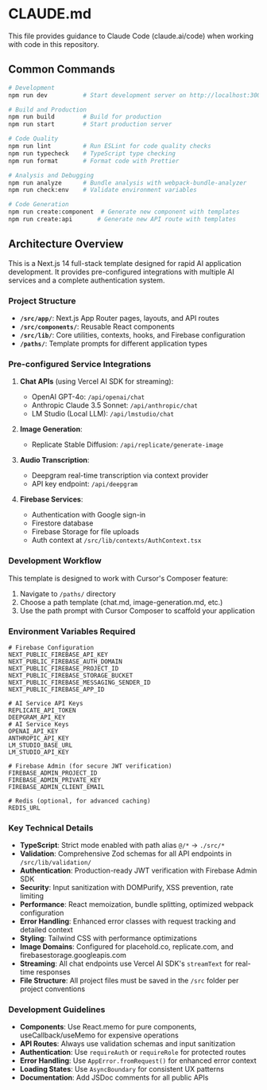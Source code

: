 # CLAUDE.md

This file provides guidance to Claude Code (claude.ai/code) when working with code in this repository.

## Common Commands

```bash
# Development
npm run dev          # Start development server on http://localhost:3000

# Build and Production
npm run build        # Build for production
npm run start        # Start production server

# Code Quality
npm run lint         # Run ESLint for code quality checks
npm run typecheck    # TypeScript type checking
npm run format       # Format code with Prettier

# Analysis and Debugging
npm run analyze      # Bundle analysis with webpack-bundle-analyzer
npm run check:env    # Validate environment variables

# Code Generation
npm run create:component  # Generate new component with templates
npm run create:api       # Generate new API route with templates
```

## Architecture Overview

This is a Next.js 14 full-stack template designed for rapid AI application development. It provides pre-configured integrations with multiple AI services and a complete authentication system.

### Project Structure
- **`/src/app/`**: Next.js App Router pages, layouts, and API routes
- **`/src/components/`**: Reusable React components
- **`/src/lib/`**: Core utilities, contexts, hooks, and Firebase configuration
- **`/paths/`**: Template prompts for different application types

### Pre-configured Service Integrations

1. **Chat APIs** (using Vercel AI SDK for streaming):
   - OpenAI GPT-4o: `/api/openai/chat`
   - Anthropic Claude 3.5 Sonnet: `/api/anthropic/chat`
   - LM Studio (Local LLM): `/api/lmstudio/chat`

2. **Image Generation**:
   - Replicate Stable Diffusion: `/api/replicate/generate-image`

3. **Audio Transcription**:
   - Deepgram real-time transcription via context provider
   - API key endpoint: `/api/deepgram`

4. **Firebase Services**:
   - Authentication with Google sign-in
   - Firestore database
   - Firebase Storage for file uploads
   - Auth context at `/src/lib/contexts/AuthContext.tsx`

### Development Workflow

This template is designed to work with Cursor's Composer feature:
1. Navigate to `/paths/` directory
2. Choose a path template (chat.md, image-generation.md, etc.)
3. Use the path prompt with Cursor Composer to scaffold your application

### Environment Variables Required

```
# Firebase Configuration
NEXT_PUBLIC_FIREBASE_API_KEY
NEXT_PUBLIC_FIREBASE_AUTH_DOMAIN
NEXT_PUBLIC_FIREBASE_PROJECT_ID
NEXT_PUBLIC_FIREBASE_STORAGE_BUCKET
NEXT_PUBLIC_FIREBASE_MESSAGING_SENDER_ID
NEXT_PUBLIC_FIREBASE_APP_ID

# AI Service API Keys
REPLICATE_API_TOKEN
DEEPGRAM_API_KEY
# AI Service Keys
OPENAI_API_KEY
ANTHROPIC_API_KEY
LM_STUDIO_BASE_URL
LM_STUDIO_API_KEY

# Firebase Admin (for secure JWT verification)
FIREBASE_ADMIN_PROJECT_ID
FIREBASE_ADMIN_PRIVATE_KEY
FIREBASE_ADMIN_CLIENT_EMAIL

# Redis (optional, for advanced caching)
REDIS_URL
```

### Key Technical Details

- **TypeScript**: Strict mode enabled with path alias `@/*` → `./src/*`
- **Validation**: Comprehensive Zod schemas for all API endpoints in `/src/lib/validation/`
- **Authentication**: Production-ready JWT verification with Firebase Admin SDK
- **Security**: Input sanitization with DOMPurify, XSS prevention, rate limiting
- **Performance**: React memoization, bundle splitting, optimized webpack configuration
- **Error Handling**: Enhanced error classes with request tracking and detailed context
- **Styling**: Tailwind CSS with performance optimizations
- **Image Domains**: Configured for placehold.co, replicate.com, and firebasestorage.googleapis.com
- **Streaming**: All chat endpoints use Vercel AI SDK's `streamText` for real-time responses
- **File Structure**: All project files must be saved in the `/src` folder per project conventions

### Development Guidelines

- **Components**: Use React.memo for pure components, useCallback/useMemo for expensive operations
- **API Routes**: Always use validation schemas and input sanitization
- **Authentication**: Use `requireAuth` or `requireRole` for protected routes
- **Error Handling**: Use `AppError.fromRequest()` for enhanced error context
- **Loading States**: Use `AsyncBoundary` for consistent UX patterns
- **Documentation**: Add JSDoc comments for all public APIs